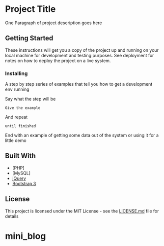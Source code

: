 # Project Title

One Paragraph of project description goes here

## Getting Started

These instructions will get you a copy of the project up and running on your local machine for development and testing purposes. See deployment for notes on how to deploy the project on a live system.

### Installing

A step by step series of examples that tell you how to get a development env running

Say what the step will be

```
Give the example
```

And repeat

```
until finished
```

End with an example of getting some data out of the system or using it for a little demo

## Built With

* [PHP]
* [MySQL]
* [jQuery](https://jquery.com/)
* [Bootstrap 3](https://getbootstrap.com/docs/3.3/)

## License

This project is licensed under the MIT License - see the [LICENSE.md](LICENSE.md) file for details

# mini_blog
